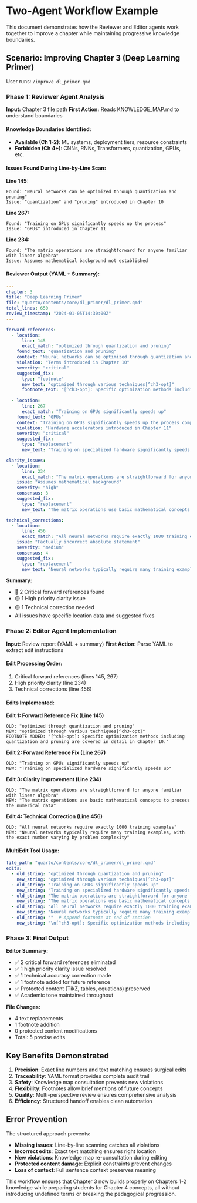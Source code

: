 # Two-Agent Workflow Example

This document demonstrates how the Reviewer and Editor agents work together to improve a chapter while maintaining progressive knowledge boundaries.

## Scenario: Improving Chapter 3 (Deep Learning Primer)

User runs: `/improve dl_primer.qmd`

### Phase 1: Reviewer Agent Analysis

**Input:** Chapter 3 file path
**First Action:** Reads KNOWLEDGE_MAP.md to understand boundaries

#### Knowledge Boundaries Identified:
- **Available (Ch 1-2)**: ML systems, deployment tiers, resource constraints
- **Forbidden (Ch 4+)**: CNNs, RNNs, Transformers, quantization, GPUs, etc.

#### Issues Found During Line-by-Line Scan:

**Line 145:**
```
Found: "Neural networks can be optimized through quantization and pruning"
Issue: "quantization" and "pruning" introduced in Chapter 10
```

**Line 267:**
```
Found: "Training on GPUs significantly speeds up the process"
Issue: "GPUs" introduced in Chapter 11
```

**Line 234:**
```
Found: "The matrix operations are straightforward for anyone familiar with linear algebra"
Issue: Assumes mathematical background not established
```

#### Reviewer Output (YAML + Summary):

```yaml
---
chapter: 3
title: "Deep Learning Primer"
file: "quarto/contents/core/dl_primer/dl_primer.qmd"
total_lines: 650
review_timestamp: "2024-01-05T14:30:00Z"
---

forward_references:
  - location:
      line: 145
      exact_match: "optimized through quantization and pruning"
    found_text: "quantization and pruning"
    context: "Neural networks can be optimized through quantization and pruning to reduce their computational requirements."
    violation: "Terms introduced in Chapter 10"
    severity: "critical"
    suggested_fix:
      type: "footnote"
      new_text: "optimized through various techniques[^ch3-opt]"
      footnote_text: "[^ch3-opt]: Specific optimization methods including quantization and pruning are covered in detail in Chapter 10."
      
  - location:
      line: 267
      exact_match: "Training on GPUs significantly speeds up"
    found_text: "GPUs"
    context: "Training on GPUs significantly speeds up the process compared to traditional processors."
    violation: "Hardware accelerators introduced in Chapter 11"
    severity: "critical"
    suggested_fix:
      type: "replacement"
      new_text: "Training on specialized hardware significantly speeds up"

clarity_issues:
  - location:
      line: 234
      exact_match: "The matrix operations are straightforward for anyone familiar with linear algebra"
    issue: "Assumes mathematical background"
    severity: "high"
    consensus: 3
    suggested_fix:
      type: "replacement"
      new_text: "The matrix operations use basic mathematical concepts to process the numerical data"

technical_corrections:
  - location:
      line: 456
      exact_match: "All neural networks require exactly 1000 training examples"
    issue: "Factually incorrect absolute statement"
    severity: "medium"
    consensus: 4
    suggested_fix:
      type: "replacement"
      new_text: "Neural networks typically require many training examples, with the exact number varying by problem complexity"
```

**Summary:**
- 🔴 2 Critical forward references found
- 🟡 1 High priority clarity issue
- 🟡 1 Technical correction needed
- All issues have specific location data and suggested fixes

### Phase 2: Editor Agent Implementation

**Input:** Review report (YAML + summary)
**First Action:** Parse YAML to extract edit instructions

#### Edit Processing Order:
1. Critical forward references (lines 145, 267)
2. High priority clarity (line 234)
3. Technical corrections (line 456)

#### Edits Implemented:

**Edit 1: Forward Reference Fix (Line 145)**
```
OLD: "optimized through quantization and pruning"
NEW: "optimized through various techniques[^ch3-opt]"
FOOTNOTE ADDED: "[^ch3-opt]: Specific optimization methods including quantization and pruning are covered in detail in Chapter 10."
```

**Edit 2: Forward Reference Fix (Line 267)**
```
OLD: "Training on GPUs significantly speeds up"
NEW: "Training on specialized hardware significantly speeds up"
```

**Edit 3: Clarity Improvement (Line 234)**
```
OLD: "The matrix operations are straightforward for anyone familiar with linear algebra"
NEW: "The matrix operations use basic mathematical concepts to process the numerical data"
```

**Edit 4: Technical Correction (Line 456)**
```
OLD: "All neural networks require exactly 1000 training examples"
NEW: "Neural networks typically require many training examples, with the exact number varying by problem complexity"
```

#### MultiEdit Tool Usage:
```yaml
file_path: "quarto/contents/core/dl_primer/dl_primer.qmd"
edits:
  - old_string: "optimized through quantization and pruning"
    new_string: "optimized through various techniques[^ch3-opt]"
  - old_string: "Training on GPUs significantly speeds up"
    new_string: "Training on specialized hardware significantly speeds up"  
  - old_string: "The matrix operations are straightforward for anyone familiar with linear algebra"
    new_string: "The matrix operations use basic mathematical concepts to process the numerical data"
  - old_string: "All neural networks require exactly 1000 training examples"
    new_string: "Neural networks typically require many training examples, with the exact number varying by problem complexity"
  - old_string: ""  # Append footnote at end of section
    new_string: "\n[^ch3-opt]: Specific optimization methods including quantization and pruning are covered in detail in Chapter 10."
```

### Phase 3: Final Output

**Editor Summary:**
- ✅ 2 critical forward references eliminated
- ✅ 1 high priority clarity issue resolved
- ✅ 1 technical accuracy correction made
- ✅ 1 footnote added for future reference
- ✅ Protected content (TikZ, tables, equations) preserved
- ✅ Academic tone maintained throughout

**File Changes:**
- 4 text replacements
- 1 footnote addition
- 0 protected content modifications
- Total: 5 precise edits

## Key Benefits Demonstrated

1. **Precision**: Exact line numbers and text matching ensures surgical edits
2. **Traceability**: YAML format provides complete audit trail
3. **Safety**: Knowledge map consultation prevents new violations
4. **Flexibility**: Footnotes allow brief mentions of future concepts
5. **Quality**: Multi-perspective review ensures comprehensive analysis
6. **Efficiency**: Structured handoff enables clean automation

## Error Prevention

The structured approach prevents:
- **Missing issues**: Line-by-line scanning catches all violations
- **Incorrect edits**: Exact text matching ensures right location
- **New violations**: Knowledge map re-consultation during editing
- **Protected content damage**: Explicit constraints prevent changes
- **Loss of context**: Full sentence context preserves meaning

This workflow ensures that Chapter 3 now builds properly on Chapters 1-2 knowledge while preparing students for Chapter 4 concepts, all without introducing undefined terms or breaking the pedagogical progression.